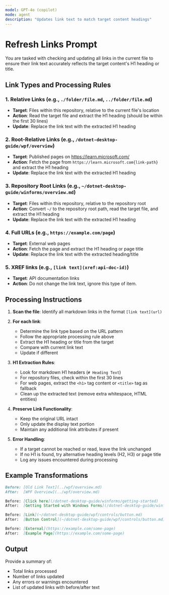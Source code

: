 ```yaml
---
model: GPT-4o (copilot)
mode: agent
description: "Updates link text to match target content headings"
---
```


# Refresh Links Prompt

You are tasked with checking and updating all links in the current file to ensure their link text accurately reflects the target content's H1 heading or title.

## Link Types and Processing Rules

### 1. Relative Links (e.g., `./folder/file.md`, `../folder/file.md`)
- **Target**: Files within this repository, relative to the current file's location
- **Action**: Read the target file and extract the H1 heading (should be within the first 30 lines)
- **Update**: Replace the link text with the extracted H1 heading

### 2. Root-Relative Links (e.g., `/dotnet-desktop-guide/wpf/overview`)
- **Target**: Published pages on https://learn.microsoft.com/
- **Action**: Fetch the page from `https://learn.microsoft.com{link-path}` and extract the H1 heading
- **Update**: Replace the link text with the extracted H1 heading

### 3. Repository Root Links (e.g., `~/dotnet-desktop-guide/winforms/overview.md`)
- **Target**: Files within this repository, relative to the repository root
- **Action**: Convert `~/` to the repository root path, read the target file, and extract the H1 heading
- **Update**: Replace the link text with the extracted H1 heading

### 4. Full URLs (e.g., `https://example.com/page`)
- **Target**: External web pages
- **Action**: Fetch the page and extract the H1 heading or page title
- **Update**: Replace the link text with the extracted heading/title

### 5. XREF links (e.g., `[link text](xref:api-doc-id)`)
- **Target**: API documentation links
- **Action**: Do not change the link text, ignore this type of item.

## Processing Instructions

1. **Scan the file**: Identify all markdown links in the format `[link text](url)`

2. **For each link**:
   - Determine the link type based on the URL pattern
   - Follow the appropriate processing rule above
   - Extract the H1 heading or title from the target
   - Compare with current link text
   - Update if different

3. **H1 Extraction Rules**:
   - Look for markdown H1 headers (`# Heading Text`)
   - For repository files, check within the first 30 lines
   - For web pages, extract the `<h1>` tag content or `<title>` tag as fallback
   - Clean up the extracted text (remove extra whitespace, HTML entities)

4. **Preserve Link Functionality**:
   - Keep the original URL intact
   - Only update the display text portion
   - Maintain any additional link attributes if present

5. **Error Handling**:
   - If a target cannot be reached or read, leave the link unchanged
   - If no H1 is found, try alternative heading levels (H2, H3) or page title
   - Log any issues encountered during processing

## Example Transformations

```markdown
Before: [Old Link Text](../wpf/overview.md)
After:  [WPF Overview](../wpf/overview.md)

Before: [Click here](/dotnet-desktop-guide/winforms/getting-started)
After:  [Getting Started with Windows Forms](/dotnet-desktop-guide/winforms/getting-started)

Before: [Link](~/dotnet-desktop-guide/wpf/controls/button.md)
After:  [Button Control](~/dotnet-desktop-guide/wpf/controls/button.md)

Before: [External](https://example.com/some-page)
After:  [Example Page](https://example.com/some-page)
```

## Output

Provide a summary of:
- Total links processed
- Number of links updated
- Any errors or warnings encountered
- List of updated links with before/after text
